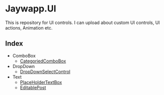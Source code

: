 # Jaywapp.UI
This is repository for UI controls. I can upload about custom UI controls, UI actions, Animation etc.
## Index
- ComboBox
  - [CategoriedComboBox](https://github.com/jaywapp/Jaywapp.UI/tree/develop/ComboBox/Categoried)
- DropDown
  - [DropDownSelectControl](https://github.com/jaywapp/Jaywapp.UI/tree/develop/Custom/DropDown)
- Text
  - [PlaceHolderTextBox](https://github.com/jaywapp/Jaywapp.UI/tree/develop/Text/Box)
  - [EditablePost](https://github.com/jaywapp/Jaywapp.UI/tree/develop/Text/Post)
